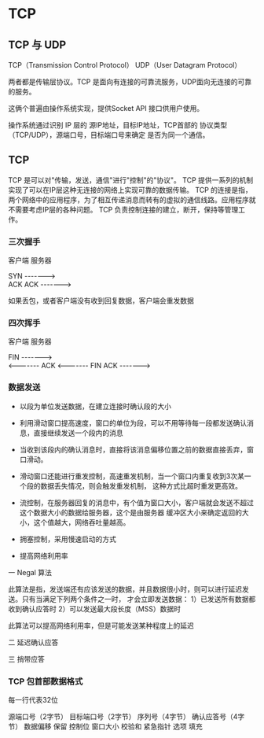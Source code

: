 # TCP

## TCP 与 UDP

TCP（Transmission Control Protocol） 
UDP（User Datagram Protocol）

两者都是传输层协议。TCP 是面向有连接的可靠流服务，UDP面向无连接的可靠的服务。

这俩个普遍由操作系统实现，提供Socket API 接口供用户使用。

操作系统通过识别 IP 层的 源IP地址，目标IP地址，TCP首部的 协议类型（TCP/UDP），源端口号，目标端口号来确定
是否为同一个通信。

## TCP
TCP 是可以对"传输，发送，通信"进行"控制"的"协议"。
TCP 提供一系列的机制实现了可以在IP层这种无连接的网络上实现可靠的数据传输。
TCP 的连接是指，两个网络中的应用程序，为了相互传递消息而转有的虚拟的通信线路。应用程序就不需要考虑IP层的各种问题。
TCP 负责控制连接的建立，断开，保持等管理工作。

### 三次握手

客户端         服务器

 SYN  ------->            
               ACK
 ACK  ------->      

如果丢包，或者客户端没有收到回复数据，客户端会重发数据      
 
 ### 四次挥手
 
 客户端       服务器
 
 FIN ------->         
     <------- ACK
     <------- FIN
 ACK ------->
 ### 数据发送
 
 - 以段为单位发送数据，在建立连接时确认段的大小
 - 利用滑动窗口提高速度，窗口的单位为段，可以不用等待每一段都发送确认消息，直接继续发送一个段内的消息
 - 当收到该段内的确认消息时，直接将该消息偏移位置之前的数据直接丢弃，窗口滑动。
 - 滑动窗口还能进行重发控制，高速重发机制，当一个窗口内重复收到3次某一个段的数据丢失情况，则会触发重发机制，
 这种方式比超时重发更高效。
 - 流控制，在服务器回复的消息中，有个值为窗口大小，客户端就会发送不超过这个数据大小的数据给服务器，这个是由服务器
 缓冲区大小来确定返回的大小，这个值越大，网络吞吐量越高。
 - 拥塞控制，采用慢速启动的方式
 
 - 提高网络利用率
 
一 Negal 算法
 
此算法是指，发送端还有应该发送的数据，并且数据很小时，则可以进行延迟发送。只有当满足下列两个条件之一时，
才会立即发送数据：
1）已发送所有数据都收到确认应答时
2）可以发送最大段长度（MSS）数据时

此算法可以提高网络利用率，但是可能发送某种程度上的延迟

二 延迟确认应答

三 捎带应答

### TCP 包首部数据格式

每一行代表32位

源端口号（2字节） 目标端口号（2字节）
        序列号（4字节）
        确认应答号（4字节）
数据偏移 保留 控制位  窗口大小
校验和  紧急指针
选项  填充

